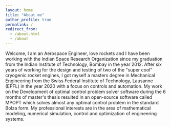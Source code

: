 ```yaml
---
layout: home
title: "About me"
author_profile: true
permalink: /
redirect_from:
  - /about.html
  - /about
---
```


Welcome, I am an Aerospace Engineer,
love rockets and I have been working with the Indian Space Research Organization
since my graduation from the Indian Institute of Technology, Bombay in the year 2012.
After six years of working for the design and testing of two of the "super cool" cryogenic rocket engines, I got myself a masters degree in Mechanical Engineering from the
Swiss Federal Institute of Technology, Lausanne (EPFL) in the year 2020 with a
focus on controls and automation. My work on the Development of optimal control problem solver
software during the 6 months of master's thesis resulted in an open-source
software called MPOPT which solves almost any optimal control problem in the
standard Bolza form. My professional interests are in the area of mathematical
modeling, numerical simulation, control and optimization of engineering systems.
